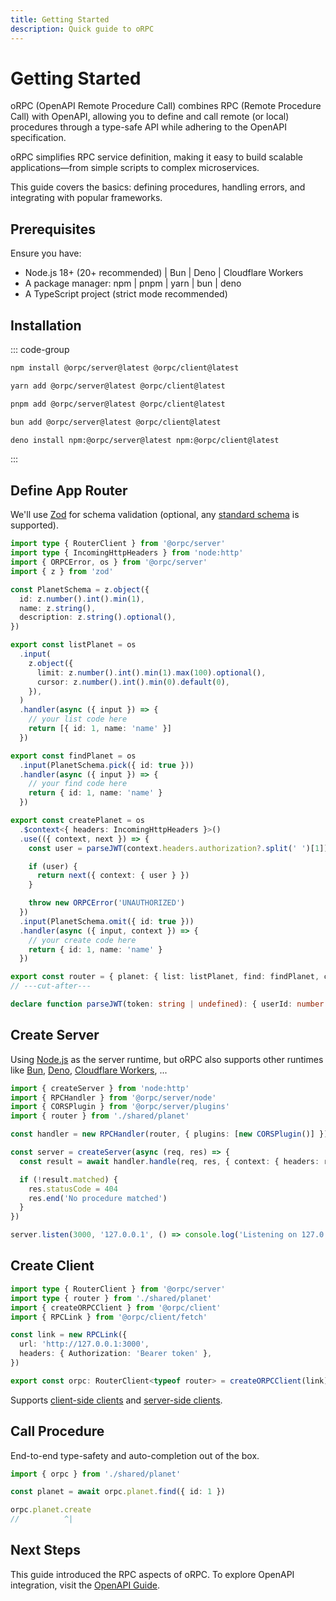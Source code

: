 ```yaml
---
title: Getting Started
description: Quick guide to oRPC
---
```


# Getting Started

oRPC (OpenAPI Remote Procedure Call) combines RPC (Remote Procedure Call) with OpenAPI, allowing you to define and call remote (or local) procedures through a type-safe API while adhering to the OpenAPI specification.

oRPC simplifies RPC service definition, making it easy to build scalable applications—from simple scripts to complex microservices.

This guide covers the basics: defining procedures, handling errors, and integrating with popular frameworks.

## Prerequisites

Ensure you have:

- Node.js 18+ (20+ recommended) | Bun | Deno | Cloudflare Workers
- A package manager: npm | pnpm | yarn | bun | deno
- A TypeScript project (strict mode recommended)

## Installation

::: code-group

```sh [npm]
npm install @orpc/server@latest @orpc/client@latest
```

```sh [yarn]
yarn add @orpc/server@latest @orpc/client@latest
```

```sh [pnpm]
pnpm add @orpc/server@latest @orpc/client@latest
```

```sh [bun]
bun add @orpc/server@latest @orpc/client@latest
```

```sh [deno]
deno install npm:@orpc/server@latest npm:@orpc/client@latest
```

:::

## Define App Router

We'll use [Zod](https://github.com/colinhacks/zod) for schema validation (optional, any [standard schema](https://github.com/standard-schema/standard-schema) is supported).

```ts twoslash
import type { RouterClient } from '@orpc/server'
import type { IncomingHttpHeaders } from 'node:http'
import { ORPCError, os } from '@orpc/server'
import { z } from 'zod'

const PlanetSchema = z.object({
  id: z.number().int().min(1),
  name: z.string(),
  description: z.string().optional(),
})

export const listPlanet = os
  .input(
    z.object({
      limit: z.number().int().min(1).max(100).optional(),
      cursor: z.number().int().min(0).default(0),
    }),
  )
  .handler(async ({ input }) => {
    // your list code here
    return [{ id: 1, name: 'name' }]
  })

export const findPlanet = os
  .input(PlanetSchema.pick({ id: true }))
  .handler(async ({ input }) => {
    // your find code here
    return { id: 1, name: 'name' }
  })

export const createPlanet = os
  .$context<{ headers: IncomingHttpHeaders }>()
  .use(({ context, next }) => {
    const user = parseJWT(context.headers.authorization?.split(' ')[1])

    if (user) {
      return next({ context: { user } })
    }

    throw new ORPCError('UNAUTHORIZED')
  })
  .input(PlanetSchema.omit({ id: true }))
  .handler(async ({ input, context }) => {
    // your create code here
    return { id: 1, name: 'name' }
  })

export const router = { planet: { list: listPlanet, find: findPlanet, create: createPlanet } }
// ---cut-after---

declare function parseJWT(token: string | undefined): { userId: number } | null
```

## Create Server

Using [Node.js](/docs/integrations/node) as the server runtime, but oRPC also supports other runtimes like [Bun](/docs/integrations/bun), [Deno](/docs/integrations/deno), [Cloudflare Workers](/docs/integrations/cloudflare-workers), ...

```ts twoslash
import { createServer } from 'node:http'
import { RPCHandler } from '@orpc/server/node'
import { CORSPlugin } from '@orpc/server/plugins'
import { router } from './shared/planet'

const handler = new RPCHandler(router, { plugins: [new CORSPlugin()] })

const server = createServer(async (req, res) => {
  const result = await handler.handle(req, res, { context: { headers: req.headers } })

  if (!result.matched) {
    res.statusCode = 404
    res.end('No procedure matched')
  }
})

server.listen(3000, '127.0.0.1', () => console.log('Listening on 127.0.0.1:3000'))
```

## Create Client

```ts twoslash
import type { RouterClient } from '@orpc/server'
import type { router } from './shared/planet'
import { createORPCClient } from '@orpc/client'
import { RPCLink } from '@orpc/client/fetch'

const link = new RPCLink({
  url: 'http://127.0.0.1:3000',
  headers: { Authorization: 'Bearer token' },
})

export const orpc: RouterClient<typeof router> = createORPCClient(link)
```

Supports [client-side clients](/docs/client/client-side) and [server-side clients](/docs/client/server-side).

## Call Procedure

End-to-end type-safety and auto-completion out of the box.

```ts twoslash
import { orpc } from './shared/planet'

const planet = await orpc.planet.find({ id: 1 })

orpc.planet.create
//          ^|
```

## Next Steps

This guide introduced the RPC aspects of oRPC. To explore OpenAPI integration, visit the [OpenAPI Guide](/docs/openapi/getting-started).
